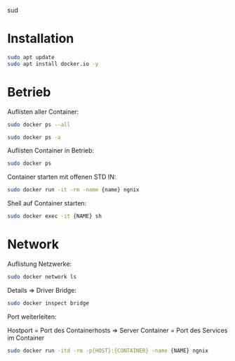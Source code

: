 sud
# Installation

```bash
sudo apt update
sudo apt install docker.io -y
```

# Betrieb

Auflisten aller Container:
```bash
sudo docker ps --all

sudo docker ps -a
```

Auflisten Container in Betrieb:
```bash
sudo docker ps
```

Container starten mit offenen STD IN:
```bash
sudo docker run -it -rm -name {name} ngnix
```

Shell auf Container starten:
```bash
sudo docker exec -it {NAME} sh
```

# Network

Auflistung Netzwerke:
```bash
sudo docker network ls
```

Details => Driver Bridge:
```bash
sudo docker inspect bridge
```

Port weiterleiten:

Hostport = Port des Containerhosts => Server
Container = Port des Services im Container
```bash
sudo docker run -itd -rm -p{HOST}:{CONTAINER} -name {NAME} ngnix
```

